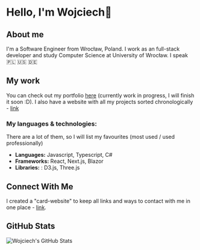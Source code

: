 # Hello, I'm Wojciech👋
## About me 
I'm a Software Engineer from Wrocław, Poland. I work as an full-stack developer and study Computer Science at University of Wrocław. I speak 🇵🇱 🇺🇸 🇩🇪

## My work
You can check out my portfolio [here](https://wojwozniak.com/portfolio/) (currently work in progress, I will finish it soon :D).
I also have a website with all my projects sorted chronologically - [link](https://wojwozniak.com/projects/)

### My languages & technologies:
There are a lot of them, so I will list my favourites (most used / used professionally)
-  **Languages:** Javascript, Typescript, C#
-  **Frameworks:** React, Next.js, Blazor
- **Libraries:** : D3.js, Three.js

## Connect With Me  
I created a "card-website" to keep all links and ways to contact with me in one place - [link](https://wojwozniak.com).

## GitHub Stats 
![Wojciech's GitHub Stats](https://github-readme-stats.vercel.app/api?username=wojwozniak&show_icons=true&theme=tokyonight)
